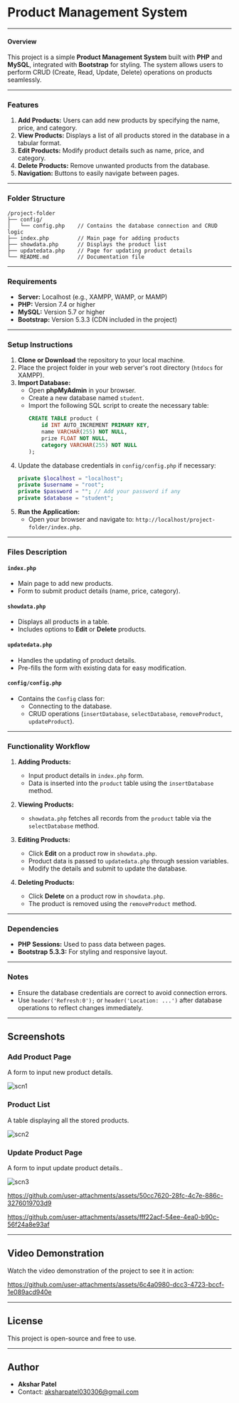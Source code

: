 # Product Management System

---

#### Overview
This project is a simple **Product Management System** built with **PHP** and **MySQL**, integrated with **Bootstrap** for styling. The system allows users to perform CRUD (Create, Read, Update, Delete) operations on products seamlessly. 

---

### Features
1. **Add Products:** Users can add new products by specifying the name, price, and category.
2. **View Products:** Displays a list of all products stored in the database in a tabular format.
3. **Edit Products:** Modify product details such as name, price, and category.
4. **Delete Products:** Remove unwanted products from the database.
5. **Navigation:** Buttons to easily navigate between pages.

---

### Folder Structure
```
/project-folder
├── config/
│   └── config.php    // Contains the database connection and CRUD logic
├── index.php         // Main page for adding products
├── showdata.php      // Displays the product list
├── updatedata.php    // Page for updating product details
└── README.md         // Documentation file
```

---

### Requirements
- **Server:** Localhost (e.g., XAMPP, WAMP, or MAMP)
- **PHP:** Version 7.4 or higher
- **MySQL:** Version 5.7 or higher
- **Bootstrap:** Version 5.3.3 (CDN included in the project)

---

### Setup Instructions
1. **Clone or Download** the repository to your local machine.
2. Place the project folder in your web server's root directory (`htdocs` for XAMPP).
3. **Import Database:**
   - Open **phpMyAdmin** in your browser.
   - Create a new database named `student`.
   - Import the following SQL script to create the necessary table:
     ```sql
     CREATE TABLE product (
         id INT AUTO_INCREMENT PRIMARY KEY,
         name VARCHAR(255) NOT NULL,
         prize FLOAT NOT NULL,
         category VARCHAR(255) NOT NULL
     );
     ```
4. Update the database credentials in `config/config.php` if necessary:
   ```php
   private $localhost = "localhost";
   private $username = "root";
   private $password = ""; // Add your password if any
   private $database = "student";
   ```
5. **Run the Application:**
   - Open your browser and navigate to: `http://localhost/project-folder/index.php`.

---

### Files Description
#### `index.php`
- Main page to add new products.
- Form to submit product details (name, price, category).

#### `showdata.php`
- Displays all products in a table.
- Includes options to **Edit** or **Delete** products.

#### `updatedata.php`
- Handles the updating of product details.
- Pre-fills the form with existing data for easy modification.

#### `config/config.php`
- Contains the `Config` class for:
  - Connecting to the database.
  - CRUD operations (`insertDatabase`, `selectDatabase`, `removeProduct`, `updateProduct`).

---

### Functionality Workflow
1. **Adding Products:**
   - Input product details in `index.php` form.
   - Data is inserted into the `product` table using the `insertDatabase` method.

2. **Viewing Products:**
   - `showdata.php` fetches all records from the `product` table via the `selectDatabase` method.

3. **Editing Products:**
   - Click **Edit** on a product row in `showdata.php`.
   - Product data is passed to `updatedata.php` through session variables.
   - Modify the details and submit to update the database.

4. **Deleting Products:**
   - Click **Delete** on a product row in `showdata.php`.
   - The product is removed using the `removeProduct` method.

---

### Dependencies
- **PHP Sessions:** Used to pass data between pages.
- **Bootstrap 5.3.3:** For styling and responsive layout.

---


### Notes
- Ensure the database credentials are correct to avoid connection errors.
- Use `header('Refresh:0');` or `header('Location: ...')` after database operations to reflect changes immediately.

---

## Screenshots

### Add Product Page
A form to input new product details.

![scn1](https://github.com/user-attachments/assets/75911d90-010e-4c62-b89d-4804655fbd37)

### Product List
A table displaying all the stored products.

![scn2](https://github.com/user-attachments/assets/990091ec-ca85-49b5-9c2d-c85e79efb956)

### Update Product Page
A form to input update product details..

![scn3](https://github.com/user-attachments/assets/4fbff67c-a31d-4005-925d-ab15d9181fe0)



https://github.com/user-attachments/assets/50cc7620-28fc-4c7e-886c-3276019703d9


https://github.com/user-attachments/assets/fff22acf-54ee-4ea0-b90c-56f24a8e93af





---

## Video Demonstration

Watch the video demonstration of the project to see it in action:


https://github.com/user-attachments/assets/6c4a0980-dcc3-4723-bccf-1e089acd940e


---

## License

This project is open-source and free to use.

---

## Author

- **Akshar Patel**
- Contact: aksharpatel030306@gmail.com

